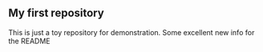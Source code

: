 ## My first repository
This is just a toy repository for demonstration.
Some excellent new info for the README
